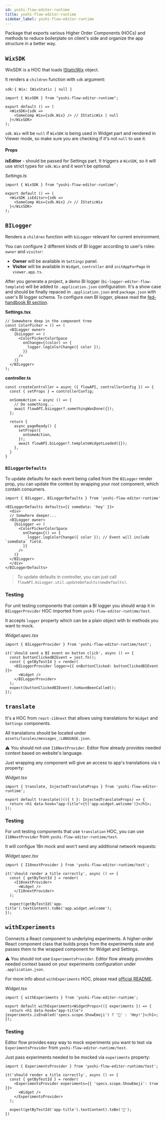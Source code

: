 ```yaml
---
id: yoshi-flow-editor-runtime
title: yoshi-flow-editor-runtime
sidebar_label: yoshi-flow-editor-runtime
---
```


Package that exports various Higher Order Components (HOCs) and methods to reduce boilerplate on client's side and organize the app structure in a better way.

## `WixSDK`

WixSDK is a HOC that loads [IStaticWix](https://github.com/wix-private/fed-infra/blob/master/js-sdk-wrapper/src/types.ts) object.

It renders a `children` function with `sdk` argument:

`sdk`: `{ Wix: IWixStatic | null }`

```tsx
import { WixSDK } from "yoshi-flow-editor-runtime";

export default () => (
  <WixSDK>{sdk =>
    <SomeComp Wix={sdk.Wix} /> // IStaticWix | null
  }</WixSDK>
);
```

`sdk.Wix` will be `null` if `WixSDK` is being used in Widget part and rendered in Viewer mode, so make sure you are checking if it's not `null` to use it.

#### Props

**isEditor** - should be passed for Settings part. It triggers a `WixSDK`, so it will use strict types for `sdk.Wix` and it won't be _optional_.

_Settings.ts_

```tsx
import { WixSDK } from "yoshi-flow-editor-runtime";

export default () => (
  <WixSDK isEditor>{sdk =>
    <SomeComp Wix={sdk.Wix} /> // IStaticWix
  }</WixSDK>
);
```

## `BILogger`
Renders a `children` function with `biLogger` relevant for current environment.

You can configure 2 different kinds of BI logger according to user's roles: `owner` and `visitor`:

- **Owner** will be available in `Settings` panel.
- **Visitor** will be available in `Widget`, `controller` and `initAppForPage` in `viewer.app.ts`.

After you generate a project, a demo BI logger (`bi-logger-editor-flow-template`) will be added to `.application.json` configuration.
It's a show case and should be finally repaced in `.application.json` and `package.json` with user's BI logger schema. 
To configure own BI logger, please read the [fed-handbook BI section](https://github.com/wix-private/fed-handbook/blob/master/BI.md#overview).

**Settings.tsx**
```tsx
// Somewhere deep in the component tree
const ColorPicker = () => (
  <BILogger owner>
    {biLogger => (
      <ColorPickerColorSpace
        onChange={(color) => {
          logger.logColorChange({ color });
        }}
      />
    )}
  </BILogger>
);
```

**controller.ts**
```tsx
const createController = async ({ flowAPI, controllerConfig }) => {
  const { setProps } = controllerConfig;

  onSomeAction = async () => {
    // Do something...
    await flowAPI.biLogger?.somethingWasDone({});
  };

  return {
    async pageReady() {
      setProps({
        onSomeAction,
      });
      await flowAPI.biLogger?.templateWidgetLoaded({});
    },
  }
}
```

### `BILoggerDefaults`
To update defaults for each event being called from the `BILogger` render prop, you can update the context by wrapping your root component, 
which contain consumers.

```Settings.tsx
import { BILogger, BILoggerDefaults } from 'yoshi-flow-editor-runtime'

<BILoggerDefaults defaults={{ someData: 'hey' }}>
  <div>
  // Somwhere deeper...
  <BILogger owner>
    {biLogger => (
      <ColorPickerColorSpace
        onChange={() => {
          logger.logColorChange({ color }); // Event will include `someData` field.
        }}
      />
    )}
  </BILogger>
  </div>
</BILoggerDefaults>
```

> To update defaults in controller, you can just call `flowAPI.biLogger.util.updateDefaults(newDefaults)`.

### Testing
For unit testing components that contain a BI logger you should wrap it in `BILoggerProvider` HOC imported from `yoshi-flow-editor-runtime/test`.

It accepts `logger` property which can be a plain object with bi methods you want to mock.

_Widget.spec.tsx_
```tsx
import { BILoggerProvider } from 'yoshi-flow-editor-runtime/test';

it('should send a BI event on button click', async () => {
  const buttonClickedBIEvent = jest.fn();
  const { getByTestId } = render(
    <BILoggerProvider logger={{ onButtonClicked: buttonClickedBIEvent }}>
      <Widget />
    </BILoggerProvider>
  );
  expect(buttonClickedBIEvent).toHaveBeenCalled();
});
```

## `translate`
It's a HOC from `react-i18next` that allows using translations for `Widget` and `Settings` components.

All translations should be located under `assets/locales/messages_:LANGUAGE.json`.

⚠️ You should not use `I18NextProvider`. Editor flow already provides needed context based on website's language.

Just wrapping any component will give an access to app's translations via `t` property:

_Widget.tsx_
```tsx
import { translate, InjectedTranslateProps } from 'yoshi-flow-editor-runtime';

export default translate()(({ t }: InjectedTranslateProps) => {
  return <h1 data-hook="app-title">{t('app.widget.welcome')}</h1>;
});
```

### Testing
For unit testing components that use `translation` HOC, you can use `I18NextProvider` from `yoshi-flow-editor-runtime/test`.

It will configue 18n mock and won't send any additional network requests:

_Widget.spec.tsx_
```tsx
import { I18nextProvider } from 'yoshi-flow-editor-runtime/test';

it('should render a title correctly', async () => {
  const { getByTestId } = render(
    <I18nextProvider>
      <Widget />
    </I18nextProvider>
  );

  expect(getByTestId('app-title').textContent).toBe('app.widget.welcome');
});
```

## `withExperiments`
Connects a React component to underlying experiments.
A higher-order React component class that builds props from the experiments state and passes them to the wrapped component for Widget and Settings.

⚠️ You should not use `ExperimentsProvider`. Editor flow already provides needed context based on your experiments configuration under `.application.json`.

For more info about `withExperiments` HOC, please read [official README](https://github.com/wix-private/fed-infra/tree/master/experiments/wix-experiments-react#withexperimentscomponent).

_Widget.tsx_
```tsx
import { withExperiments } from 'yoshi-flow-editor-runtime';

export default withExperiments<WidgetProps>(({ experiments }) => {
  return <h1 data-hook="app-title">{experiments.isEnabled('specs.scope.ShowEmoji') ? '👋' : 'Hey!'}</h1>;
});
```

### Testing
Editor flow provides easy way to mock experiments you want to test via `ExperimentsProvider` from `yoshi-flow-editor-runtime/test`.

Just pass experiments needed to be mocked via `experiments` property:

```tsx
import { ExperimentsProvider } from 'yoshi-flow-editor-runtime/test';

it('should render a title correctly', async () => {
  const { getByTestId } = render(
    <ExperimentsProvider experiments={{ 'specs.scope.ShowEmoji': true }}>
      <Widget />
    </ExperimentsProvider>
  );

  expect(getByTestId('app-title').textContent).toBe('👋');
})
```

